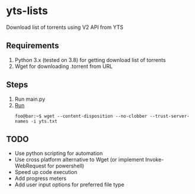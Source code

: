 # yts-lists
Download list of torrents using V2 API from YTS

## Requirements
1. Python 3.x (tested on 3.8) for getting download list of torrents
2. Wget for downloading .torrent from URL

## Steps
1. Run main.py
2. [Run](https://stackoverflow.com/a/52916930/5726675)
    ```console
    foo@bar:~$ wget --content-disposition --no-clobber --trust-server-names -i yts.txt
    ```

## TODO
+ Use python scripting for automation
+ Use cross platform alternative to Wget (or implement Invoke-WebRequest for powershell)
+ Speed up code execution
+ Add progress meters
+ Add user input options for preferred file type
